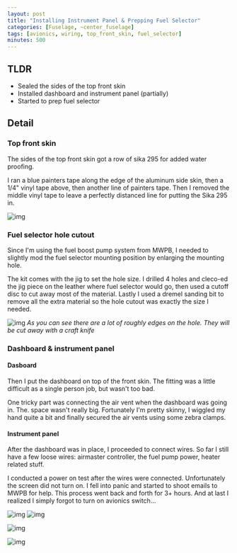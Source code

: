 ```yaml
---
layout: post
title: "Installing Instrument Panel & Prepping Fuel Selector"
categories: [Fuselage, ~center_fuselage]
tags: [avionics, wiring, top_front_skin, fuel_selector]
minutes: 500
---
```


## TLDR

- Sealed the sides of the top front skin
- Installed dashboard and instrument panel (partially)
- Started to prep fuel selector

## Detail

### Top front skin

The sides of the top front skin got a row of sika 295 for added water proofing.

I ran a blue painters tape along the edge of the aluminum side skin, then a 1/4" vinyl tape above, then another line of painters tape. Then I removed the middle vinyl tape to leave a perfectly distanced line for putting the Sika 295 in.

![img](https://lh3.googleusercontent.com/pw/AP1GczPzzsnQ8J_LkELpqDyOhVr8EMDKNZDxK-vQUS3BmKYE_7LlzZCf7x3985QNrEt-hqHxz_4nKvJZ9-D0aAaUoSpcodosVmTBHSgNUwtaWU_grf0N-i5L5GUB94jPSBCdyyBAbsngIc4Pkei44NOxz2i4aw=w3140-h2364-s-no-gm?authuser=0)

### Fuel selector hole cutout

Since I'm using the fuel boost pump system from MWPB, I needed to slightly mod the fuel selector mounting position by enlarging the mounting hole.

The kit comes with the jig to set the hole size. I drilled 4 holes and cleco-ed the jig piece on the leather where fuel selector would go, then used a cutoff disc to cut away most of the material. Lastly I used a dremel sanding bit to remove all the extra material so the hole cutout was exactly the size I needed.

![img](https://lh3.googleusercontent.com/pw/AP1GczP5q242-Z_e1kfFuTCTZhduud4CZ1D9twaBzOEeh4YTiBblhsPiDhvzTS2FTc4rbuaArIwbDnj93KNfmwgH1u-iUNHgNq27yejKjVGxahzac3HKD7I8i63GoZvFjHbq7PbEAX4xom6o2HJFND_XmTABtw=w1780-h2364-s-no-gm?authuser=0)
_As you can see there are a lot of roughly edges on the hole. They will be cut away with a craft knife_

### Dashboard & instrument panel

#### Dasboard

Then I put the dashboard on top of the front skin. The fitting was a little difficult as a single person job, but wasn't too bad.

One tricky part was connecting the air vent when the dashboard was going in. The. space wasn't really big. Fortunately I'm pretty skinny, I wiggled my hand quite a bit and finally secured the air vents using some zebra clamps.

#### Instrument panel

After the dashboard was in place, I proceeded to connect wires. So far I still have a few loose wires: airmaster controller, the fuel pump power, heater related stuff.

I conducted a power on test after the wires were connected. Unfortunately the screen did not turn on. I fell into panic and started to shoot emails to MWPB for help. This process went back and forth for 3+ hours. And at last I realized I simply forgot to turn on avionics switch...

![img](https://lh3.googleusercontent.com/pw/AP1GczNZUzTuqE92G76TaViaS-Uqt6L-ezWR7YHUsz8XB_Jv-UKVdGhbGo7NBAAYloxfAAClks_H1LXcdqgtVFEOvh3hCd1Sor71Kn9bfZoXDJZjZ_GeZ2LDSXKbwNR9NCRGWnjwXLJKq0ZvPbikV1VVELuHUA=w1780-h2364-s-no-gm?authuser=0
)
![img](https://lh3.googleusercontent.com/pw/AP1GczMDL3b9qBNolrcAZtusnRcNPIZgUa4e_paO58t_tbZkizub21fJmywSozNt7RuMYpIe1nm__muqCdQ4MgQ6XrfjnPd4SoQPRzUmECd8f_zI4RYcWDOorykxM614MyeOBam45jmE35mxki-_NXxTFE-BsQ=w1780-h2364-s-no-gm?authuser=0)

![img](https://lh3.googleusercontent.com/pw/AP1GczPtUpi9353GFErMcVacXTj6L1-21M6Xcpe5wh6--zNuTEC7ofF4RE4jLMSweRzpUyOhy5iq6cKsB5UAAA-Ju0SE32FHHpsAv7FcvhernFi97U7VCsF1J25legFYaEf7dpPIA5350W0WymDJSC20fMcnLQ=w1780-h2364-s-no-gm?authuser=0)

![img](https://lh3.googleusercontent.com/pw/AP1GczOLtGaX4B8XbQexMWnpKA6UoOH8ma7O8G6z_nf11DUcdifAX64Qn_JDxFxS8gnGQuEdRVJJgQwJrEPw6dAPZcrQYqfSh-7E_ysrswm3T4_WzH3o8dy8OdNTy8MB1Oahgd9vyhs3_4b_mmhkE4Lle5sTHg=w3140-h2364-s-no-gm?authuser=0)
